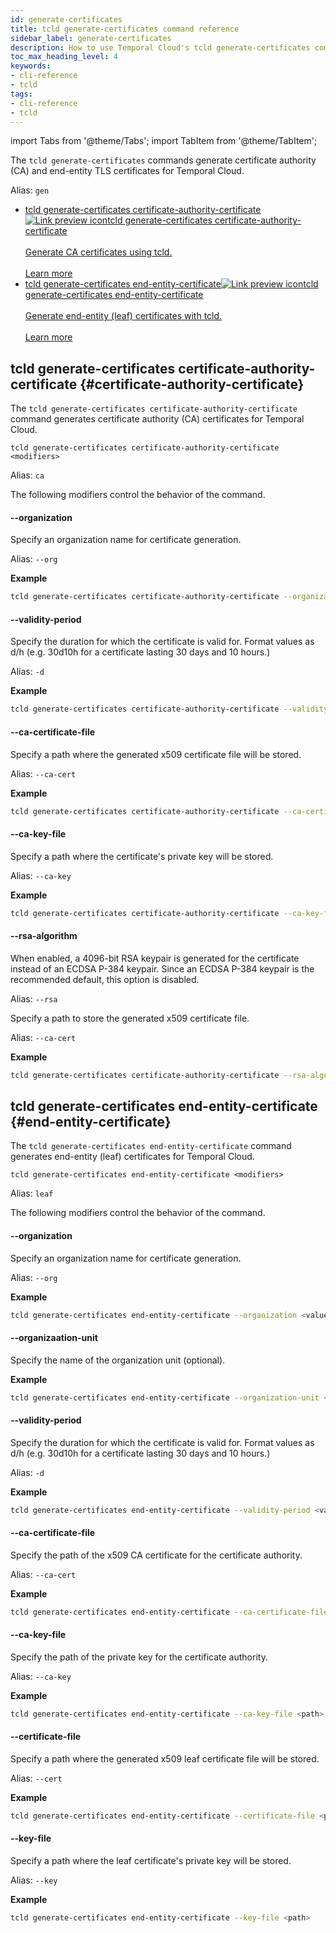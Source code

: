 ```yaml
---
id: generate-certificates
title: tcld generate-certificates command reference
sidebar_label: generate-certificates
description: How to use Temporal Cloud's tcld generate-certificates command.
toc_max_heading_level: 4
keywords:
- cli-reference
- tcld
tags:
- cli-reference
- tcld
---
```


<!-- THIS FILE IS GENERATED. DO NOT EDIT THIS FILE DIRECTLY -->

import Tabs from '@theme/Tabs';
import TabItem from '@theme/TabItem';

The `tcld generate-certificates` commands generate certificate authority (CA) and end-entity TLS certificates for Temporal Cloud.

Alias: `gen`

- <a class="tdlp" href="#certificate-authority-certificate">tcld generate-certificates certificate-authority-certificate<span class="tdlpiw"><img src="/img/link-preview-icon.svg" alt="Link preview icon" /></span><span class="tdlpc"><span class="tdlppt">tcld generate-certificates certificate-authority-certificate</span><br /><br /><span class="tdlppd">Generate CA certificates using tcld.</span><span class="tdlplm"><br /><br /><a class="tdlplma" href="#certificate-authority-certificate">Learn more</a></span></span></a>
- <a class="tdlp" href="#end-entity-certificate">tcld generate-certificates end-entity-certificate<span class="tdlpiw"><img src="/img/link-preview-icon.svg" alt="Link preview icon" /></span><span class="tdlpc"><span class="tdlppt">tcld generate-certificates end-entity-certificate</span><br /><br /><span class="tdlppd">Generate end-entity (leaf) certificates with tcld.</span><span class="tdlplm"><br /><br /><a class="tdlplma" href="#end-entity-certificate">Learn more</a></span></span></a>

## tcld generate-certificates certificate-authority-certificate {#certificate-authority-certificate}

The `tcld generate-certificates certificate-authority-certificate` command generates certificate authority (CA) certificates for Temporal Cloud.

`tcld generate-certificates certificate-authority-certificate <modifiers>`

Alias: `ca`

The following modifiers control the behavior of the command.

#### --organization

Specify an organization name for certificate generation.

Alias: `--org`

**Example**

```bash
tcld generate-certificates certificate-authority-certificate --organization <value>
```

#### --validity-period

Specify the duration for which the certificate is valid for.
Format values as d/h (e.g. 30d10h for a certificate lasting 30 days and 10 hours.)

Alias: `-d`

**Example**

```bash
tcld generate-certificates certificate-authority-certificate --validity-period <value>
```

#### --ca-certificate-file

Specify a path where the generated x509 certificate file will be stored.

Alias: `--ca-cert`

**Example**

```bash
tcld generate-certificates certificate-authority-certificate --ca-certificate-file <path>
```

#### --ca-key-file

Specify a path where the certificate's private key will be stored.

Alias: `--ca-key`

**Example**

```bash
tcld generate-certificates certificate-authority-certificate --ca-key-file <path>
```

#### --rsa-algorithm

When enabled, a 4096-bit RSA keypair is generated for the certificate instead of an ECDSA P-384 keypair.
Since an ECDSA P-384 keypair is the recommended default, this option is disabled.

Alias: `--rsa`

Specify a path to store the generated x509 certificate file.

Alias: `--ca-cert`

**Example**

```bash
tcld generate-certificates certificate-authority-certificate --rsa-algorithm <boolean>
```

## tcld generate-certificates end-entity-certificate {#end-entity-certificate}

The `tcld generate-certificates end-entity-certificate` command generates end-entity (leaf) certificates for Temporal Cloud.

`tcld generate-certificates end-entity-certificate <modifiers>`

Alias: `leaf`

The following modifiers control the behavior of the command.

#### --organization

Specify an organization name for certificate generation.

Alias: `--org`

**Example**

```bash
tcld generate-certificates end-entity-certificate --organization <value>
```

#### --organizaation-unit

Specify the name of the organization unit (optional).

**Example**

```bash
tcld generate-certificates end-entity-certificate --organization-unit <value>
```

#### --validity-period

Specify the duration for which the certificate is valid for.
Format values as d/h (e.g. 30d10h for a certificate lasting 30 days and 10 hours.)

Alias: `-d`

**Example**

```bash
tcld generate-certificates end-entity-certificate --validity-period <value>
```

#### --ca-certificate-file

Specify the path of the x509 CA certificate for the certificate authority.

Alias: `--ca-cert`

**Example**

```bash
tcld generate-certificates end-entity-certificate --ca-certificate-file <path>
```

#### --ca-key-file

Specify the path of the private key for the certificate authority.

Alias: `--ca-key`

**Example**

```bash
tcld generate-certificates end-entity-certificate --ca-key-file <path>
```

#### --certificate-file

Specify a path where the generated x509 leaf certificate file will be stored.

Alias: `--cert`

**Example**

```bash
tcld generate-certificates end-entity-certificate --certificate-file <path>
```

#### --key-file

Specify a path where the leaf certificate's private key will be stored.

Alias: `--key`

**Example**

```bash
tcld generate-certificates end-entity-certificate --key-file <path>
```
